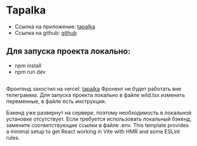# Tapalka
- Ссылка на приложение: [tapalka](t.me/ITWorkinTest_bot/Tapalka)
- Ссылка на github: [github](https://github.com/cruiserrrrrr/tapalka)

## Для запуска проекта локально:
- npm install 
- npm run dev

##

Фронтенд захостил на vercel: [tapalka](https://tapalka.vercel.app/)
Фронент не будет работать вне телеграмма.
Для запуска проекта локально в файле wild.tsx  изменить переменные, в файле есть инструкция.

Бэкенд уже развернут на сервере, поэтому необходимость в локальной установке отсутствует. Если требуется использовать локальный бэкенд, замените соответствующие ссылки в файле .env.
This template provides a minimal setup to get React working in Vite with HMR and some ESLint rules.
